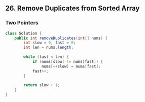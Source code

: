 ## 26. Remove Duplicates from Sorted Array


### Two Pointers

```java
class Solution {
    public int removeDuplicates(int[] nums) {
        int slow = 0, fast = 0;
        int len = nums.length;
        
        while (fast < len) {
            if (nums[slow] != nums[fast]) {
                nums[++slow] = nums[fast];                                                   } 
            fast++;
        }
        
        return slow + 1;
    }
}
```
